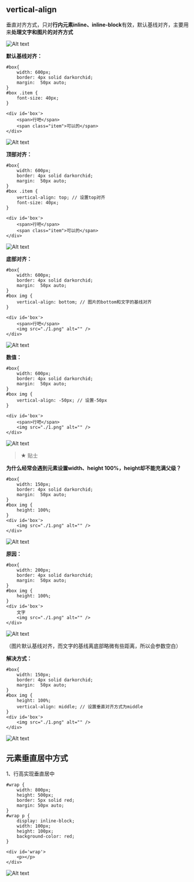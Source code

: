 ## vertical-align

垂直对齐方式，只对**行内元素inline、inline-block**有效，默认基线对齐，主要用来**处理文字和图片的对齐方式**

![Alt text](./imgs/12-01.png)

**默认基线对齐：**
    
    #box{
        width: 600px;
        border: 4px solid darkorchid;
        margin:  50px auto;
    }
    #box .item {
        font-size: 40px;
    }
    
    <div id='box'>
        <span>行吧</span>
        <span class="item">可以的</span>
    </div>
    
![Alt text](./imgs/12-02.png)

**顶部对齐：**

    #box{
        width: 600px;
        border: 4px solid darkorchid;
        margin:  50px auto;
    }
    #box .item {
        vertical-align: top; // 设置top对齐
        font-size: 40px;
    }
    
    <div id='box'>
        <span>行吧</span>
        <span class="item">可以的</span>
    </div>
    
![Alt text](./imgs/12-03.png)

**底部对齐：**

    #box{
        width: 600px;
        border: 4px solid darkorchid;
        margin:  50px auto;
    }
    #box img {
        vertical-align: bottom; // 图片的bottom和文字的基线对齐
    }
    
    <div id='box'>
        <span>行吧</span>
        <img src="./1.png" alt="" />
    </div>

![Alt text](./imgs/12-04.png)

**数值：**

    #box{
        width: 600px;
        border: 4px solid darkorchid;
        margin:  50px auto;
    }
    #box img {
        vertical-align: -50px; // 设置-50px
    }
    
    <div id='box'>
        <span>行吧</span>
        <img src="./1.png" alt="" />
    </div>
    
![Alt text](./imgs/12-05.png)

> &#9733; 贴士 

**为什么经常会遇到元素设置width、height 100%，height却不能充满父级？**

    #box{
        width: 150px;
        border: 4px solid darkorchid;
        margin:  50px auto;
    }
    #box img {
        height: 100%;
    }
    <div id='box'>
        <img src="./1.png" alt="" />
    </div>
    
![Alt text](./imgs/12-06.png)

**原因：**
    
    #box{
        width: 200px;
        border: 4px solid darkorchid;
        margin:  50px auto;
    }
    #box img {
        height: 100%;
    }
    <div id='box'>
        文字
        <img src="./1.png" alt="" />
    </div>

![Alt text](./imgs/12-07.png)

（图片默认基线对齐，而文字的基线离底部略微有些距离，所以会参数空白）

**解决方式：**
    
    #box{
        width: 150px;
        border: 4px solid darkorchid;
        margin:  50px auto;
    }
    #box img {
        height: 100%;
        vertical-align: middle; // 设置垂直对齐方式为middle
    }
    <div id='box'>
        <img src="./1.png" alt="" />
    </div>
    
![Alt text](./imgs/12-08.png)

## 元素垂直居中方式

1、行高实现垂直居中

    #wrap {
        width: 800px;
        height: 500px;
        border: 5px solid red;
        margin: 50px auto;
    }
    #wrap p {
        display: inline-block;
        width: 100px;
        height: 100px;
        background-color: red;
    }
    
    <div id='wrap'>
        <p></p>
    </div>
    
![Alt text](./imgs/12-09.png)


